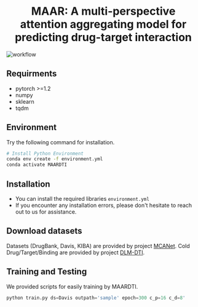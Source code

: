 <h1 align="center">
MAAR: A multi-perspective attention aggregating model for predicting drug-target interaction
</h1>

![workflow](https://github.com/user-attachments/assets/15ae4eaf-9774-48c6-a6e9-f4c57da1b52e)

## Requirments
* pytorch >=1.2
* numpy
* sklearn
* tqdm

## Environment
Try the following command for installation. 
```sh
# Install Python Environment
conda env create -f environment.yml
conda activate MAARDTI
```

## Installation
- You can install the required libraries `environment.yml`
- If you encounter any installation errors, please don't hesitate to reach out to us for assistance.

## Download datasets
Datasets (DrugBank, Davis, KIBA) are provided by project [MCANet](https://github.com/MrZQAQ/MCANet/tree/main).
Cold Drug/Target/Binding are provided by project [DLM-DTI](https://github.com/jonghyunlee1993/DLM-DTI_hint-based-learning/tree/master). 

## Training and Testing
We provided scripts for easily training by MAARDTI.
```python default
python train.py ds=Davis outpath='sample' epoch=300 c_p=16 c_d=8'
```


